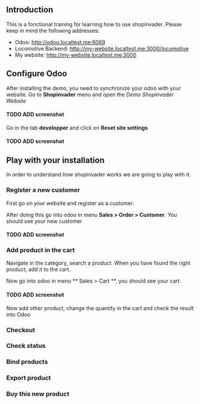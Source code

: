 ## Introduction

This is a fonctional training for learning how to use shopinvader.
Please keep in mind the following addresses:

- Odoo: http://odoo.localtest.me:8069
- Locomotive Backend: http://my-website.localtest.me:3000/locomotive
- My website: http://my-website.localtest.me:3000

## Configure Odoo

After installing the demo, you need to synchronize your odoo with your website.
Go to **Shopinvader** menu and open the *Demo Shopinvader Website*


#### TODO ADD screenshot


Go in the tab **developper** and click on **Reset site settings**

#### TODO ADD screenshot


## Play with your installation

In order to understand how shopinvader works we are going to play with it.


### Register a new customer

First go on your website and register as a customer.

After doing this go into odoo in menu **Sales > Order > Customer**.
You should see your new customer


#### TODO ADD screenshot


### Add product in the cart

Navigate in the category, search a product. When you have found the right product, add it to the cart.


Now go into odoo in menu ** Sales > Cart **, you should see your cart.


#### TODO ADD screenshot


Now add other product, change the quantity in the cart and check the result into Odoo


### Checkout

### Check status

### Bind products

### Export product

### Buy this new product

